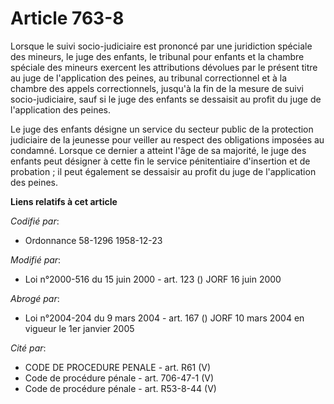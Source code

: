 # Article 763-8

Lorsque le suivi socio-judiciaire est prononcé par une juridiction spéciale des mineurs, le juge des enfants, le tribunal
pour enfants et la chambre spéciale des mineurs exercent les attributions dévolues par le présent titre au juge de
l'application des peines, au tribunal correctionnel et à la chambre des appels correctionnels, jusqu'à la fin de la mesure de
suivi socio-judiciaire, sauf si le juge des enfants se dessaisit au profit du juge de l'application des peines.

Le juge des enfants désigne un service du secteur public de la protection judiciaire de la jeunesse pour veiller au respect
des obligations imposées au condamné. Lorsque ce dernier a atteint l'âge de sa majorité, le juge des enfants peut désigner à
cette fin le service pénitentiaire d'insertion et de probation ; il peut également se dessaisir au profit du juge de
l'application des peines.

**Liens relatifs à cet article**

_Codifié par_:

  - Ordonnance 58-1296 1958-12-23

_Modifié par_:

  - Loi n°2000-516 du 15 juin 2000 - art. 123 () JORF 16 juin 2000

_Abrogé par_:

  - Loi n°2004-204 du 9 mars 2004 - art. 167 () JORF 10 mars 2004 en vigueur le 1er janvier 2005

_Cité par_:

  - CODE DE PROCEDURE PENALE - art. R61 (V)
  - Code de procédure pénale - art. 706-47-1 (V)
  - Code de procédure pénale - art. R53-8-44 (V)
